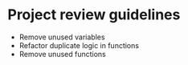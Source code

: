 # Project review guidelines

- Remove unused variables
- Refactor duplicate logic in functions
- Remove unused functions